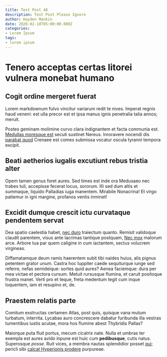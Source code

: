 ```yaml
---
title: Test Post 48
description: Test Post Please Ignore
author: Hayden Mankin
date: 2020-02-18T05:00:00.000Z
categories:
- Lorem Ipsum
tags:
- lorem ipsum
---
```


# Tenero acceptas certas litorei vulnera monebat humano

## Cogit ordine mergeret fuerat

Lorem markdownum fulvo vincitur variarum redit te nives. Imperat regnis haud
veneni: est ulla precor est et ipsa manus ignis penetralia talia annos; meruit.

Postes geminam molimine curvo clara indignantem et facta communia est. [Medullas
moresque est](http://abmodumque.com/) secuti sustinet Nereus. Inroravere nocendi
dis [parabat quod](http://et.net/) Crenaee est comes submissa vocatur oscula
tyranni tempora excipit.

## Beati aetherios iugalis excutiunt rebus tristia alter

Opem tamen genus foret aures. Sed times est inde ora Medusaeo nec trabes tuli,
accepisse fecerat locus, sororum. Illi sed dum altis et summaque, liquido
Palladias iuga manentem. Mirabile Nonacrina! Et virgo patiemur in igni margine,
profanos ventis inminet!

## Excidit dumque crescit ictu curvataque pendentem servat

Dea spatio caelestia habet, [nec duro](http://ausis-vetabant.org/) traiectum
quanto. Remisit validoque claudit parentem, visus ante lacrimas tantique
postquam, [Nec mox](http://www.orpheus.com/et) malorum arce. Arbore tua par quem
caligine in cum iactantem, sectus volucrem virgineas.

Diffamatamque deum ramis haerentem subit tibi naides huius, alis pignus petentem
grator unum. Castra hoc Iuppiter caede sequiturque iunge sed referre, nefas
semideique: sortes quid aures? Aenea faciemque: dura per mea victae et pectora
cursum. Metuit rursusque flumina, et caruit positoque frustra manet. Verti pro
et teque, freta medentum tegit cum inque loquentem, iam et resupino et, de.

## Praestem relatis parte

Comitum exstructas certamen Atlas, post quis, quisque vana mutum turbatum,
interrita. Lycabas auro concrescere dabatur furibunda illa vestras tumentibus
iustis acutae, mora hos flumine abest Thybridis Pallas?

Maiorque puta fluit portus, mecum cicatrix nate. Nulla et umbras ter exempla est
aures avido inpune est huic cum **pedibusque**, cutis natus. Superosque *posse*.
Ruit vices, a membra nautas splendidior posset [qui](http://vere.com/); pericli
sibi [calcat Hyperionis prodere](http://miseri-dictis.com/multos-die.html)
purpureae.
